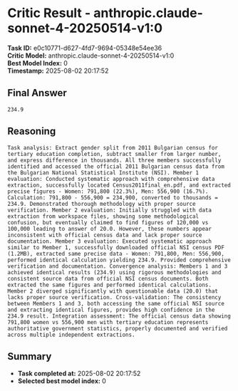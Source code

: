 # Critic Result - anthropic.claude-sonnet-4-20250514-v1:0

**Task ID:** e0c10771-d627-4fd7-9694-05348e54ee36  
**Critic Model:** anthropic.claude-sonnet-4-20250514-v1:0  
**Best Model Index:** 0  
**Timestamp:** 2025-08-02 20:17:52

## Final Answer
```
234.9
```

## Reasoning
```
Task analysis: Extract gender split from 2011 Bulgarian census for tertiary education completion, subtract smaller from larger number, and express difference in thousands. All three members successfully identified and accessed the official 2011 Bulgarian census data from the Bulgarian National Statistical Institute (NSI). Member 1 evaluation: Conducted systematic approach with comprehensive data extraction, successfully located Census2011final_en.pdf, and extracted precise figures - Women: 791,800 (22.3%), Men: 556,900 (16.7%). Calculation: 791,800 - 556,900 = 234,900, converted to thousands = 234.9. Demonstrated thorough methodology with proper source verification. Member 2 evaluation: Initially struggled with data extraction from workspace files, showing some methodological confusion, but eventually claimed to find figures of 120,000 vs 100,000 leading to answer of 20.0. However, these numbers appear inconsistent with official census data and lack proper source documentation. Member 3 evaluation: Executed systematic approach similar to Member 1, successfully downloaded official NSI census PDF (1.2MB), extracted same precise data - Women: 791,800, Men: 556,900, performed identical calculation yielding 234.9. Provided comprehensive verification and documentation. Convergence analysis: Members 1 and 3 achieved identical results (234.9) using rigorous methodologies and consistent source data from official NSI census documents. Both extracted the same figures and performed identical calculations. Member 2 diverged significantly with questionable data (20.0) that lacks proper source verification. Cross-validation: The consistency between Members 1 and 3, both accessing the same official NSI source and extracting identical figures, provides high confidence in the 234.9 result. Integration assessment: The official census data showing 791,800 women vs 556,900 men with tertiary education represents authoritative government statistics, properly documented and verified across multiple independent extractions.
```

## Summary
- **Task completed at:** 2025-08-02 20:17:52
- **Selected best model index:** 0
